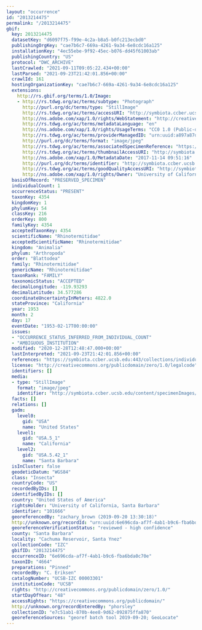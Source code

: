 ```yaml
---
layout: "occurrence"
id: "2013214475"
permalink: "/2013214475"
gbif:
  key: 2013214475
  datasetKey: "d6097f75-f99e-4c2a-b8a5-b0fc213ecbd0"
  publishingOrgKey: "cae7b6c7-669a-4261-9a34-6e8cdc16a125"
  installationKey: "4ec55ebe-9f92-45ec-b076-dd45f61003ab"
  publishingCountry: "US"
  protocol: "DWC_ARCHIVE"
  lastCrawled: "2021-09-11T09:05:22.434+00:00"
  lastParsed: "2021-09-23T21:42:01.856+00:00"
  crawlId: 161
  hostingOrganizationKey: "cae7b6c7-669a-4261-9a34-6e8cdc16a125"
  extensions:
    http://rs.gbif.org/terms/1.0/Image:
    - http://rs.tdwg.org/ac/terms/subtype: "Photograph"
      http://purl.org/dc/terms/type: "StillImage"
      http://rs.tdwg.org/ac/terms/accessURI: "http://symbiota.ccber.ucsb.edu/content/specimenImages/UCSB_IZC/UCSB-IZC00003/UCSB-IZC_00003301_lg.jpg"
      http://ns.adobe.com/xap/1.0/rights/WebStatement: "http://creativecommons.org/publicdomain/zero/1.0/"
      http://rs.tdwg.org/ac/terms/metadataLanguage: "en"
      http://ns.adobe.com/xap/1.0/rights/UsageTerms: "CC0 1.0 (Public-domain)"
      http://rs.tdwg.org/ac/terms/providerManagedID: "urn:uuid:a897a87d-5e98-47ed-95ac-945b4ea13fb2"
      http://purl.org/dc/terms/format: "image/jpeg"
      http://rs.tdwg.org/ac/terms/associatedSpecimenReference: "https://symbiota.ccber.ucsb.edu:443/collections/individual/index.php?occid=101666"
      http://rs.tdwg.org/ac/terms/thumbnailAccessURI: "http://symbiota.ccber.ucsb.edu/content/specimenImages/UCSB_IZC/UCSB-IZC00003/UCSB-IZC_00003301_tn.jpg"
      http://ns.adobe.com/xap/1.0/MetadataDate: "2017-11-14 09:51:16"
      http://purl.org/dc/terms/identifier: "http://symbiota.ccber.ucsb.edu/content/specimenImages/UCSB_IZC/UCSB-IZC00003/UCSB-IZC_00003301_lg.jpg"
      http://rs.tdwg.org/ac/terms/goodQualityAccessURI: "http://symbiota.ccber.ucsb.edu/content/specimenImages/UCSB_IZC/UCSB-IZC00003/UCSB-IZC_00003301.jpg"
      http://ns.adobe.com/xap/1.0/rights/Owner: "University of California, Santa Barbara"
  basisOfRecord: "PRESERVED_SPECIMEN"
  individualCount: 1
  occurrenceStatus: "PRESENT"
  taxonKey: 4354
  kingdomKey: 1
  phylumKey: 54
  classKey: 216
  orderKey: 800
  familyKey: 4354
  acceptedTaxonKey: 4354
  scientificName: "Rhinotermitidae"
  acceptedScientificName: "Rhinotermitidae"
  kingdom: "Animalia"
  phylum: "Arthropoda"
  order: "Blattodea"
  family: "Rhinotermitidae"
  genericName: "Rhinotermitidae"
  taxonRank: "FAMILY"
  taxonomicStatus: "ACCEPTED"
  decimalLongitude: -119.93293
  decimalLatitude: 34.577286
  coordinateUncertaintyInMeters: 4822.0
  stateProvince: "California"
  year: 1953
  month: 2
  day: 17
  eventDate: "1953-02-17T00:00:00"
  issues:
  - "OCCURRENCE_STATUS_INFERRED_FROM_INDIVIDUAL_COUNT"
  - "AMBIGUOUS_INSTITUTION"
  modified: "2020-12-28T12:48:47.000+00:00"
  lastInterpreted: "2021-09-23T21:42:01.856+00:00"
  references: "https://symbiota.ccber.ucsb.edu:443/collections/individual/index.php?occid=101666"
  license: "http://creativecommons.org/publicdomain/zero/1.0/legalcode"
  identifiers: []
  media:
  - type: "StillImage"
    format: "image/jpeg"
    identifier: "http://symbiota.ccber.ucsb.edu/content/specimenImages/UCSB_IZC/UCSB-IZC00003/UCSB-IZC_00003301_lg.jpg"
  facts: []
  relations: []
  gadm:
    level0:
      gid: "USA"
      name: "United States"
    level1:
      gid: "USA.5_1"
      name: "California"
    level2:
      gid: "USA.5.42_1"
      name: "Santa Barbara"
  isInCluster: false
  geodeticDatum: "WGS84"
  class: "Insecta"
  countryCode: "US"
  recordedByIDs: []
  identifiedByIDs: []
  country: "United States of America"
  rightsHolder: "University of California, Santa Barbara"
  identifier: "101666"
  georeferencedBy: "zachary_brown (2019-09-20 13:30:18)"
  http://unknown.org/recordId: "urn:uuid:6e696cda-af7f-4ab1-b9c6-fba6bda0c70e"
  georeferenceVerificationStatus: "reviewed - high confidence"
  county: "Santa Barbara"
  locality: "Cachuma Reservoir, Santa Ynez"
  collectionCode: "IZC"
  gbifID: "2013214475"
  occurrenceID: "6e696cda-af7f-4ab1-b9c6-fba6bda0c70e"
  taxonID: "4664"
  preparations: "Pinned"
  recordedBy: "C. Eriksen"
  catalogNumber: "UCSB-IZC 00003301"
  institutionCode: "UCSB"
  rights: "http://creativecommons.org/publicdomain/zero/1.0/"
  startDayOfYear: "48"
  accessRights: "https://creativecommons.org/publicdomain/"
  http://unknown.org/recordEnteredBy: "phorsley"
  collectionID: "e7c51ab1-870b-4ee8-9d62-092875ffa870"
  georeferenceSources: "georef batch tool 2019-09-20; GeoLocate"
---
```

